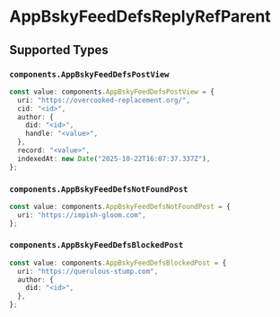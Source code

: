# AppBskyFeedDefsReplyRefParent


## Supported Types

### `components.AppBskyFeedDefsPostView`

```typescript
const value: components.AppBskyFeedDefsPostView = {
  uri: "https://overcooked-replacement.org/",
  cid: "<id>",
  author: {
    did: "<id>",
    handle: "<value>",
  },
  record: "<value>",
  indexedAt: new Date("2025-10-22T16:07:37.337Z"),
};
```

### `components.AppBskyFeedDefsNotFoundPost`

```typescript
const value: components.AppBskyFeedDefsNotFoundPost = {
  uri: "https://impish-gloom.com",
};
```

### `components.AppBskyFeedDefsBlockedPost`

```typescript
const value: components.AppBskyFeedDefsBlockedPost = {
  uri: "https://querulous-stump.com",
  author: {
    did: "<id>",
  },
};
```


